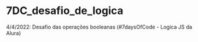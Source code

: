 # 7DC_desafio_de_logica

4/4/2022: Desafio das operações booleanas (#7daysOfCode - Logica JS da Alura)
